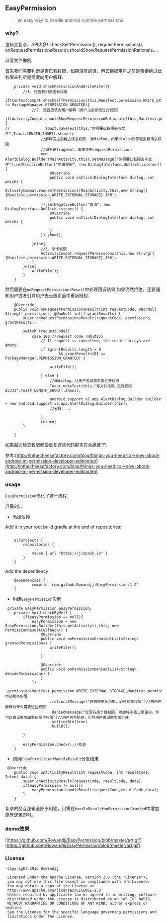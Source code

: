 ## EasyPermission

> an easy way to handle android runtime permissions 

### why?

逻辑太复杂，API太多!
checkSelfPermission(), requestPermissions(), onRequestPermissionsResult(),shouldShowRequestPermissionRationale....


以写文件举例

首先我们需要判断是否已有权限，如果没有的话，再去根据用户之前是否拒绝过此权限来判断是否要向用户解释.

```
    private void checkPermissionAndWriteFile(){
        //1. 检查我们是否有权限
        if(ContextCompat.checkSelfPermission(this,Manifest.permission.WRITE_EXTERNAL_STORAGE) != PackageManager.PERMISSION_GRANTED){
            //2. 是否应该向用户解释（用户之前拒绝过此权限）
            if(ActivityCompat.shouldShowRequestPermissionRationale(this,Manifest.permission.WRITE_EXTERNAL_STORAGE)){
//                Toast.makeText(this,"你需要此权限去写文件",Toast.LENGTH_SHORT).show();
                //解释完之后再去请求权限  弹dialog，如果dialog同意就重新请求权限
                //如果是fragment，直接使用requestPermissions
                new AlertDialog.Builder(MainActivity.this).setMessage("你需要此权限去写文件").setPositiveButton("申请权限", new DialogInterface.OnClickListener() {
                    @Override
                    public void onClick(DialogInterface dialog, int which) {
                        ActivityCompat.requestPermissions(MainActivity.this,new String[]{Manifest.permission.WRITE_EXTERNAL_STORAGE},100);
                    }
                }).setNegativeButton("取消", new DialogInterface.OnClickListener() {
                    @Override
                    public void onClick(DialogInterface dialog, int which) {

                    }
                }).show();

            }else{
                //3. 请求权限
                ActivityCompat.requestPermissions(this,new String[]{Manifest.permission.WRITE_EXTERNAL_STORAGE},100);
            }
        }else{
            writeFile();
        }
    }
```


然后需要在`onRequestPermissionsResult`中处理回调结果,如果仍然拒绝，还要通知用户或者引导用户去设置页面中重新授权.


```
    @Override
    public void onRequestPermissionsResult(int requestCode, @NonNull String[] permissions, @NonNull int[] grantResults) {
        super.onRequestPermissionsResult(requestCode, permissions, grantResults);

        switch (requestCode){
            case 100://request code 不超过255
                // If request is cancelled, the result arrays are empty.
                if (grantResults.length > 0
                        && grantResults[0] == PackageManager.PERMISSION_GRANTED) {

                    writeFile();

                } else {
                    //弹dialog，让用户去设置页面打开权限
                    Toast.makeText(this,"写文件失败,没有权限23333",Toast.LENGTH_SHORT).show();

                    android.support.v7.app.AlertDialog.Builder builder = new android.support.v7.app.AlertDialog.Builder(this);
                    //省略....

                }
                return;
        }

    }

```


如果每次检查权限都要重复这些代码那实在太痛苦了!

参考:[http://inthecheesefactory.com/blog/things-you-need-to-know-about-android-m-permission-developer-edition/en](http://inthecheesefactory.com/blog/things-you-need-to-know-about-android-m-permission-developer-edition/en)

### usage

`EasyPermission`简化了这一流程.

只需3步:

- 添加依赖

Add it in your root build.gradle at the end of repositories:

```

	allprojects {
		repositories {
			...
			maven { url "https://jitpack.io" }
		}
	}
```

Add the dependency

```
	dependencies {
	        compile 'com.github.Rowandjj:EasyPermission:1.2'
	}
```


- 构建`EasyPermission`实例
    
```
 private EasyPermission easyPermission;
    private void checkByMe() {
        if(easyPermission == null){
            easyPermission = new EasyPermission.Builder(this.getActivity(),this, new PermissionResultCallback() {
                @Override
                public void onPermissionGranted(List<String> grantedPermissions) {
                    writeFile();

                }

                @Override
                public void onPermissionDenied(List<String> deniedPermissions) {
                }
            })
                    .permission(Manifest.permission.WRITE_EXTERNAL_STORAGE,Manifest.permission.READ_PHONE_STATE)//申请那些权限
                    .rationalMessage("若想使用此功能，必须给我权限")//想用户解释为什么需要这些权限
                    .deniedMessage("您没有授予我权限，功能将不能正常使用。你可以去设置页面重新授予权限")//用户仍然拒绝，引导用户去设置页面打开
                    .settingBtn(true)
                    .build();

        }

        easyPermission.check();//检查
    }
```
- 调用`EasyPermission#handleResult`分发结果

```
 @Override
    public void onActivityResult(int requestCode, int resultCode, Intent data) {
        super.onActivityResult(requestCode, resultCode, data);
        if(easyPermission != null){
            easyPermission.handleResult(requestCode,resultCode,data);
        }
    }
```


复杂的交互逻辑全部不用管，只需在`handleResult#onPermissionGranted`中增加原有逻辑即可。



### demo效果

![https://github.com/Rowandjj/EasyPermission/blob/master/art.gif](https://github.com/Rowandjj/EasyPermission/blob/master/art.gif)

### License

     Copyright 2016 Rowandjj
    
     Licensed under the Apache License, Version 2.0 (the "License");
     you may not use this file except in compliance with the License.
     You may obtain a copy of the License at
     http://www.apache.org/licenses/LICENSE-2.0
     Unless required by applicable law or agreed to in writing, software
     distributed under the License is distributed on an "AS IS" BASIS,
     WITHOUT WARRANTIES OR CONDITIONS OF ANY KIND, either express or implied.
     See the License for the specific language governing permissions and
     limitations under the License.




